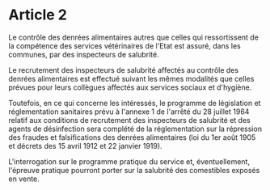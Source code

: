 # Article 2

Le contrôle des denrées alimentaires autres que celles qui ressortissent de la compétence des services vétérinaires de l'Etat est assuré, dans les communes, par des inspecteurs de salubrité.

Le recrutement des inspecteurs de salubrité affectés au contrôle des denrées alimentaires est effectué suivant les mêmes modalités que celles prévues pour leurs collègues affectés aux services sociaux et d'hygiène.

Toutefois, en ce qui concerne les intéressés, le programme de législation et réglementation sanitaires prévu à l'annexe 1 de l'arrêté du 28 juillet 1964 relatif aux conditions de recrutement des inspecteurs de salubrité et des agents de désinfection sera complété de la réglementation sur la répression des fraudes et falsifications des denrées alimentaires (loi du 1er août 1905 et décrets des 15 avril 1912 et 22 janvier 1919).

L'interrogation sur le programme pratique du service et, éventuellement, l'épreuve pratique pourront porter sur la salubrité des comestibles exposés en vente.
